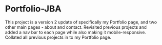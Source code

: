 # Portfolio-JBA

This project is a version 2 update of specifically my Portfolio page, and two other main pages - about and contact.
Revisited previous projects and added a nav bar to each page while also making it mobile-responsive.
Collated all previous projects in to my Portfolio page.
